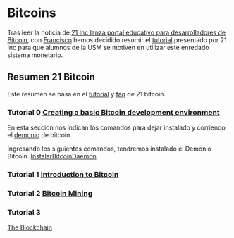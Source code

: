 # Bitcoins

Tras leer la noticia de [21 Inc lanza portal educativo para desarrolladores de Bitcoin][criptonoticias], con [Francisco][Alberto.el.cerdo] hemos decidido resumir el [tutorial][tuto21btc] presentado por 21 Inc para que alumnos de la USM se motiven en utilizar este enredado sistema monetario.

## Resumen 21 Bitcoin

Este resumen se basa en el [tutorial][tuto21btc] y [faq][faq21btc] de 21 bitcoin.

### Tutorial 0 [Creating a basic Bitcoin development environment][tuto0]

En esta seccion nos indican los comandos para dejar instalado y corriendo el [demonio][demonio] de bitcoin.

Ingresando los siguientes comandos, tendremos instalado el Demonio Bitcoin.
[InstalarBitcoinDaemon][InstalarBitcoinDaemon]

[InstalarBitcoinDaemon]: https://github.com/syaksic/syaksic/blob/master/21bitcoin/IntalarBitcoinDaemon.md


### Tutorial 1 [Introduction to Bitcoin][tuto1]



### Tutorial 2 [Bitcoin Mining][tuto2]

### Tutorial 3

[The Blockchain][tuto3]

[demonio]:https://es.wikipedia.org/wiki/Demonio_(inform%C3%A1tica)
[tuto3]:https://21.co/learn/the-blockchain/
[tuto2]:https://21.co/learn/bitcoin-mining/
[tuto1]:https://21.co/learn/introduction-to-bitcoin/#introduction-to-bitcoin
[tuto0]:https://21.co/learn/setup-a-bitcoin-development-environment/#creating-a-basic-bitcoin-development-environment
[faq21btc]:https://21.co/learn/faq/#what-is-the-21-bitcoin-chip  
[tuto21btc]:https://21.co/learn/introduction-to-bitcoin/#introduction-to-bitcoin
[Alberto.el.cerdo]:https://www.facebook.com/Alberto.el.cerdo/
[criptonoticias]:http://criptonoticias.com/21-inc-lanza-portal-educativo-para-desarrolladores-de-bitcoin/

